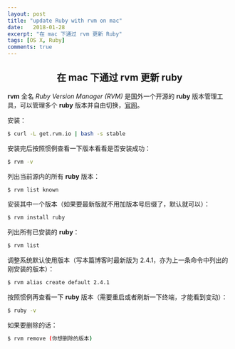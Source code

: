 ```yaml
---
layout: post
title: "update Ruby with rvm on mac"
date:   2018-01-28
excerpt: "在 mac 下通过 rvm 更新 Ruby"
tags: [OS X, Ruby]
comments: true
---
```


<center><h2>在 mac 下通过 rvm 更新 ruby</h2></center>

<!--more-->

**rvm** 全名 *Ruby Version Manager (RVM)* 是国外一个开源的 **ruby** 版本管理工具，可以管理多个 **ruby** 版本并自由切换，[官网](www.rvm.io)。

安装：

```sh
$ curl -L get.rvm.io | bash -s stable
```

安装完后按照惯例查看一下版本看看是否安装成功：

```sh
$ rvm -v
```

列出当前源内的所有 **ruby** 版本：

```sh
$ rvm list known
```

安装其中一个版本（如果要最新版就不用加版本号后缀了，默认就可以）：

```sh
$ rvm install ruby
```

列出所有已安装的 **ruby**：

```sh
$ rvm list
```

调整系统默认使用版本（写本篇博客时最新版为 2.4.1，亦为上一条命令中列出的刚安装的版本）：

```sh
$ rvm alias create default 2.4.1
```

按照惯例再查看一下 **ruby** 版本（需要重启或者刷新一下终端，才能看到变动）：

```sh
$ ruby -v
```

如果要删除的话：

```sh
$ rvm remove (你想删除的版本)
```
